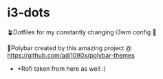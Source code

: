 # i3-dots
🪴Dotfiles for my constantly changing i3wm config 🌳

📝Polybar created by this amazing project @ https://github.com/adi1090x/polybar-themes 
  - *Rofi taken from here as well :)

